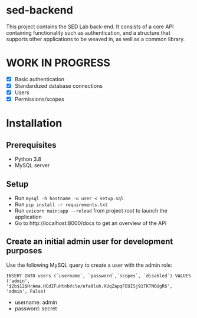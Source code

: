 # sed-backend
This project contains the SED Lab back-end. It consists of a core API containing functionality such as authentication, and a structure that supports other applications to be weaved in, as well as a common library.

# WORK IN PROGRESS
- [x] Basic authentication
- [x] Standardized database connections
- [x] Users
- [x] Permissions/scopes

# Installation

## Prerequisites
- Python 3.8
- MySQL server

## Setup
- Run `mysql -h hostname -u user < setup.sql`
- Run `pip install -r requirements.txt`
- Run `uvicorn main:app --reload` from project root to launch the application
- Go to http://localhost:8000/docs to get an overview of the API

## Create an initial admin user for development purposes
Use the following MySQL query to create a user with the admin role:

```INSERT INTO users (`username`, `password`,`scopes`, `disabled`) VALUES ('admin', '$2b$12$HrAma.HCdIFuHtnbVcle/efa9luh.XUqZapqFEUISj91TKTN6UgR6', 'admin', False)```

- username: admin
- password: secret
